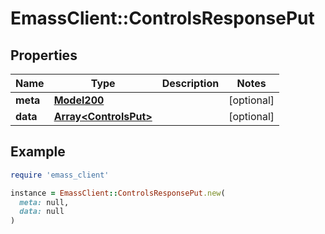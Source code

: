 # EmassClient::ControlsResponsePut

## Properties

| Name | Type | Description | Notes |
| ---- | ---- | ----------- | ----- |
| **meta** | [**Model200**](Model200.md) |  | [optional] |
| **data** | [**Array&lt;ControlsPut&gt;**](ControlsPut.md) |  | [optional] |

## Example

```ruby
require 'emass_client'

instance = EmassClient::ControlsResponsePut.new(
  meta: null,
  data: null
)
```

